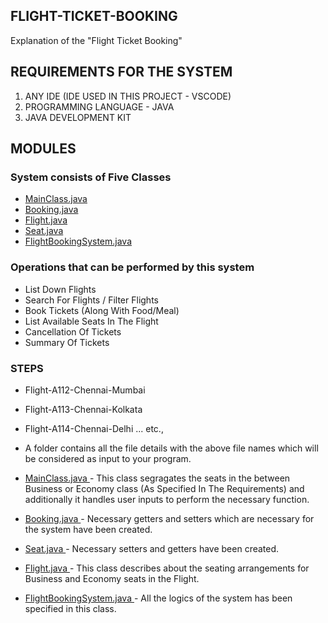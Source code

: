 <h2> FLIGHT-TICKET-BOOKING </h2>

Explanation of the "Flight Ticket Booking"

<h2> REQUIREMENTS FOR THE SYSTEM </h2>

1. ANY IDE (IDE USED IN THIS PROJECT - VSCODE)
2. PROGRAMMING LANGUAGE - JAVA
3. JAVA DEVELOPMENT KIT

<h2> MODULES </h2>
<h3>System consists of Five Classes</h3>

- <a href="https://github.com/aravind452/FLIGHT-TICKET-BOOKING/blob/main/MainClass.java"> MainClass.java </a>
- <a href="https://github.com/aravind452/FLIGHT-TICKET-BOOKING/blob/main/Booking.java"> Booking.java </a>
- <a href="https://github.com/aravind452/FLIGHT-TICKET-BOOKING/blob/main/Flight.java"> Flight.java </a>
- <a href="https://github.com/aravind452/FLIGHT-TICKET-BOOKING/blob/main/Seat.java"> Seat.java </a>
- <a href="https://github.com/aravind452/FLIGHT-TICKET-BOOKING/blob/main/FlightBookingSystem.java"> FlightBookingSystem.java </a>

<h3>Operations that can be performed by this system</h3>

- List Down Flights
- Search For Flights / Filter Flights
- Book Tickets (Along With Food/Meal)
- List Available Seats In The Flight
- Cancellation Of Tickets
- Summary Of Tickets

<h3> STEPS </h3>

- Flight-A112-Chennai-Mumbai
- Flight-A113-Chennai-Kolkata
-	Flight-A114-Chennai-Delhi ... etc.,
- A folder contains all the file details with the above file names which will be considered as input to your program.

- <a href="https://github.com/aravind452/FLIGHT-TICKET-BOOKING/blob/main/MainClass.java"> MainClass.java </a> - This class segragates the seats in the  between Business or Economy class (As Specified In The Requirements) and additionally it handles user inputs to perform the necessary function.

- <a href="https://github.com/aravind452/FLIGHT-TICKET-BOOKING/blob/main/Booking.java"> Booking.java </a> - Necessary getters and setters which are necessary for the system have been created.

- <a href="https://github.com/aravind452/FLIGHT-TICKET-BOOKING/blob/main/Seat.java"> Seat.java </a> - Necessary setters and getters have been created.

- <a href="https://github.com/aravind452/FLIGHT-TICKET-BOOKING/blob/main/Flight.java"> Flight.java </a> - This class describes about the seating arrangements for Business and Economy seats in the Flight.

- <a href="https://github.com/aravind452/FLIGHT-TICKET-BOOKING/blob/main/FlightBookingSystem.java"> FlightBookingSystem.java </a> - All the logics of the system has been specified in this class.











